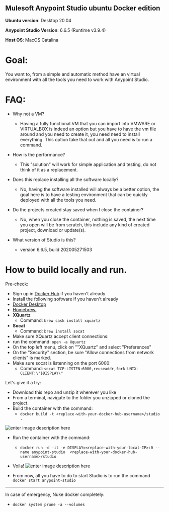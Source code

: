 Mulesoft Anypoint Studio ubuntu Docker edition
---

**Ubuntu version**: Desktop 20.04

**Anypoint Studio Version**: 6.6.5 (Runtime v3.9.4)

**Host OS**: MacOS Catalina



# Goal:

You want to, from a simple and automatic method have an virtual environment with all the tools you need to work with Anypoint Studio.


# FAQ:

 - Why not a VM?
	 - Having a fully functional VM that you can import into VMWARE or VIRTUALBOX is indeed an option but you have to have the vm file around and you need to create it, you need need to install everything. This option take that out and all you need is to run a command.

- How is the performance?
	- This "solution" will work for simple application and testing, do not think of it as a replacement.

- Does this replace installing all the software locally?
	- No, having the software installed will always be a better option, the goal here is to have a testing environment that can be quickly deployed with all the tools you need.

- Do the projects created stay saved when I close the container?
  - No, when you close the container, nothing is saved, the next time you open will be from scratch, this include any kind of created project, download or update(s).

- What version of Studio is this?
  - version 6.6.5, build 202005271503

# How to build locally and run.

Pre-check:

- Sign up in [Docker Hub](https://hub.docker.com/signup) if you haven't already
- Install the following software if you haven't already
 - [Docker Desktop](https://www.docker.com/products/docker-desktop)
 - [Homebrew.](https://docs.brew.sh/Installation)
 - **XQuartz**
   - Command: `brew cask install xquartz`
 - **Socat**
   - Command: `brew install socat`
- Make sure XQuartz accept client connections:
 - run the command: `open -a Xquartz`
 - On the top left menu, click on ""XQuartz" and select "Preferences"
 - On the "Security" section, be sure "Allow connections from network clients" is marked.
- Make sure socat is listenning on the port 6000:
  - Command: `socat TCP-LISTEN:6000,reuseaddr,fork UNIX-CLIENT:\"$DISPLAY\"`

Let's give it a try:
- Download this repo and unzip it wherever you like
- From a terminal, navigate to the folder you unzipped or cloned the project.
- Build the container with the command:
	- `docker build -t <replace-with-your-docker-hub-username>/studio .`

![enter image description here](https://i.imgur.com/juJZTEw.jpg)

- Run the container with the command:
	- `docker run -d -it -e DISPLAY=<replace-with-your-local-IP>:0 --name anypoint-studio  <replace-with-your-docker-hub-username>/studio`

- Voila!
![enter image description here](https://i.imgur.com/Mlj7k4s.jpg)

- From now, all you have to do to start Studio is to run the command `docker start anypoint-studio`
---
In case of emergency, Nuke docker completely:
 - `docker system prune -a --volumes`
